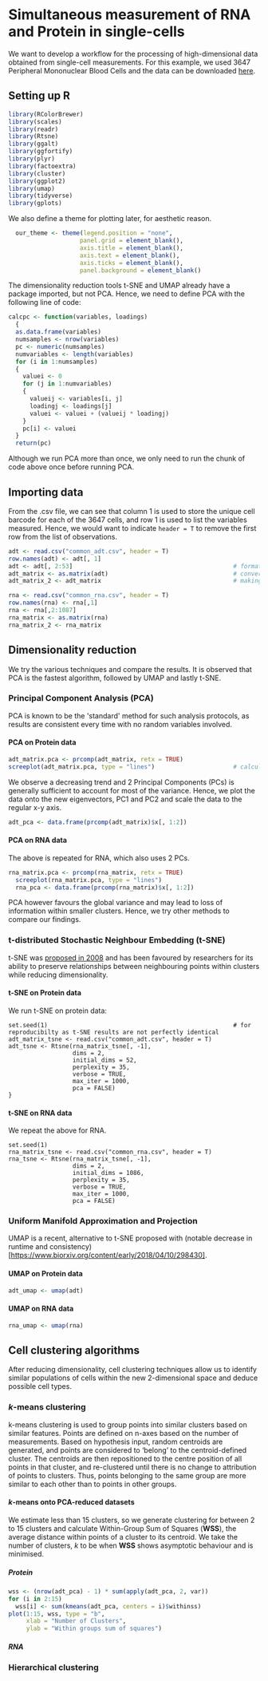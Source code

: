 # Simultaneous measurement of RNA and Protein in single-cells

We want to develop a workflow for the processing of high-dimensional data obtained from single-cell measurements.
For this example, we used 3647 Peripheral Mononuclear Blood Cells and the data can be downloaded [here](https://www.dropbox.com/sh/3sfe8a0nyv1xn0t/AAAe79KVWUmgwJ76Ka0vTAxCa?dl=0).

## Setting up R
```r
library(RColorBrewer)
library(scales)
library(readr)
library(Rtsne)
library(ggalt)
library(ggfortify)
library(plyr)
library(factoextra)
library(cluster)
library(ggplot2)
library(umap)
library(tidyverse)
library(gplots)
```
We also define a theme for plotting later, for aesthetic reason.
```r
  our_theme <- theme(legend.position = "none",
                    panel.grid = element_blank(),
                    axis.title = element_blank(),
                    axis.text = element_blank(),
                    axis.ticks = element_blank(),
                    panel.background = element_blank()
```

The dimensionality reduction tools t-SNE and UMAP already have a package imported, but not PCA. Hence, we need to define PCA with the following line of code:
```r
calcpc <- function(variables, loadings)
  {
  as.data.frame(variables)
  numsamples <- nrow(variables)
  pc <- numeric(numsamples)
  numvariables <- length(variables)
  for (i in 1:numsamples)
  {
    valuei <- 0
    for (j in 1:numvariables)
    {
      valueij <- variables[i, j]
      loadingj <- loadings[j]
      valuei <- valuei + (valueij * loadingj)
    }
    pc[i] <- valuei
  }
  return(pc)
```
Although we run PCA more than once, we only need to run the chunk of code above once before running PCA.

## Importing data
From the .csv file, we can see that column 1 is used to store the unique cell barcode for each of the 3647 cells, and row 1 is used to list the variables measured. Hence, we would want to indicate `header = T` to remove the first row from the list of observations.
```r
adt <- read.csv("common_adt.csv", header = T)
row.names(adt) <- adt[, 1]
adt <- adt[, 2:53]                                             # formatting cell barcodes as observation names
adt_matrix <- as.matrix(adt)                                   # converting to matrix class
adt_matrix_2 <- adt_matrix                                     # making duplicate matrix to compare clusterings later

rna <- read.csv("common_rna.csv", header = T)
row.names(rna) <- rna[,1]
rna <- rna[,2:1087]
rna_matrix <- as.matrix(rna)
rna_matrix_2 <- rna_matrix
```
## Dimensionality reduction
We try the various techniques and compare the results. It is observed that PCA is the fastest algorithm, followed by UMAP and lastly t-SNE.

### Principal Component Analysis (PCA)
PCA is known to be the 'standard' method for such analysis protocols, as results are consistent every time with no random variables involved. 

#### PCA on Protein data

```r
adt_matrix.pca <- prcomp(adt_matrix, retx = TRUE)              
screeplot(adt_matrix.pca, type = "lines")                      # calculate variance contribution across increasing number of PCs
```
We observe a decreasing trend and 2 Principal Components (PCs) is generally sufficient to account for most of the variance. Hence, we plot the data onto the new eigenvectors, PC1 and PC2 and scale the data to the regular x-y axis.
```r
adt_pca <- data.frame(prcomp(adt_matrix)$x[, 1:2])
```

#### PCA on RNA data

The above is repeated for RNA, which also uses 2 PCs.
```r
rna_matrix.pca <- prcomp(rna_matrix, retx = TRUE)              
  screeplot(rna_matrix.pca, type = "lines")
  rna_pca <- data.frame(prcomp(rna_matrix)$x[, 1:2])
```

PCA however favours the global variance and may lead to loss of information within smaller clusters. Hence, we try other methods to compare our findings.

### t-distributed Stochastic Neighbour Embedding (t-SNE)
t-SNE was [proposed in 2008](http://www.jmlr.org/papers/volume9/vandermaaten08a/vandermaaten08a.pdf) and has been favoured by researchers for its ability to preserve relationships between neighbouring points within clusters while reducing dimensionality.

#### t-SNE on Protein data
We run t-SNE on protein data:
```
set.seed(1)                                                    # for reproducibilty as t-SNE results are not perfectly identical         
adt_matrix_tsne <- read.csv("common_adt.csv", header = T)
adt_tsne <- Rtsne(rna_matrix_tsne[, -1],
                  dims = 2,
                  initial_dims = 52,
                  perplexity = 35,
                  verbose = TRUE,
                  max_iter = 1000,
                  pca = FALSE)
}
```
#### t-SNE on RNA data
We repeat the above for RNA.

```
set.seed(1)                                             
rna_matrix_tsne <- read.csv("common_rna.csv", header = T)
rna_tsne <- Rtsne(rna_matrix_tsne[, -1],
                  dims = 2,
                  initial_dims = 1086,
                  perplexity = 35,
                  verbose = TRUE,
                  max_iter = 1000,
                  pca = FALSE)
```

### Uniform Manifold Approximation and Projection
UMAP is a recent, alternative to t-SNE proposed with (notable decrease in runtime and consistency) [https://www.biorxiv.org/content/early/2018/04/10/298430].

#### UMAP on Protein data
```r
adt_umap <- umap(adt)
```

#### UMAP on RNA data
```r
rna_umap <- umap(rna)
```

## Cell clustering algorithms
After reducing dimensionality, cell clustering techniques allow us to identify similar populations of cells within the new 2-dimensional space and deduce possible cell types.

### _k_-means clustering
k-means clustering is used to group points into similar clusters based on similar features. Points are defined on n-axes based on the number of measurements. Based on hypothesis input, random centroids are generated, and points are considered to ‘belong’ to the centroid-defined cluster. The centroids are then repositioned to the centre position of all points in that cluster, and re-clustered until there is no change to attribution of points to clusters. Thus, points belonging to the same group are more similar to each other than to points in other groups.
#### _k_-means onto PCA-reduced datasets

We estimate less than 15 clusters, so we generate clustering for between 2 to 15 clusters and calculate Within-Group Sum of Squares (**WSS**), the average distance within points of a cluster to its centroid. We take the number of clusters, _k_ to be when **WSS** shows asymptotic behaviour and is minimised.

##### Protein
```r
wss <- (nrow(adt_pca) - 1) * sum(apply(adt_pca, 2, var))
for (i in 2:15)
  wss[i] <- sum(kmeans(adt_pca, centers = i)$withinss)
plot(1:15, wss, type = "b",
     xlab = "Number of Clusters",
     ylab = "Within groups sum of squares")
```
##### RNA


### Hierarchical clustering

